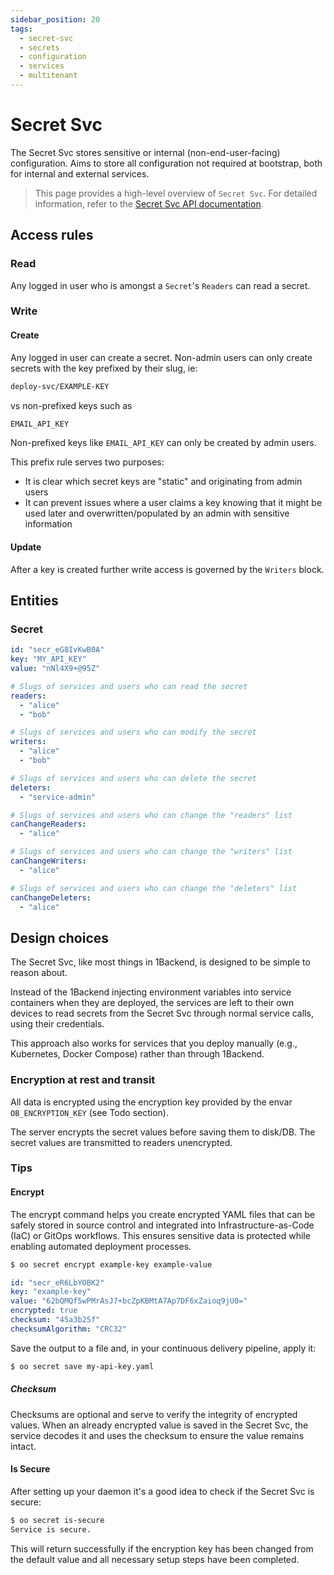 ```yaml
---
sidebar_position: 20
tags:
  - secret-svc
  - secrets
  - configuration
  - services
  - multitenant
---
```


# Secret Svc

The Secret Svc stores sensitive or internal (non-end-user-facing) configuration. Aims to store all configuration not required at bootstrap, both for internal and external services.

> This page provides a high-level overview of `Secret Svc`. For detailed information, refer to the [Secret Svc API documentation](/docs/1backend/list-secrets).

## Access rules

### Read

Any logged in user who is amongst a `Secret`'s `Readers` can read a secret.

### Write

#### Create

Any logged in user can create a secret. Non-admin users can only create secrets with the key prefixed by their slug, ie:

```sh
deploy-svc/EXAMPLE-KEY
```

vs non-prefixed keys such as

```sh
EMAIL_API_KEY
```

Non-prefixed keys like `EMAIL_API_KEY` can only be created by admin users.

This prefix rule serves two purposes:

- It is clear which secret keys are "static" and originating from admin users
- It can prevent issues where a user claims a key knowing that it might be used later and overwritten/populated by an admin with sensitive information

#### Update

After a key is created further write access is governed by the `Writers` block.

## Entities

### Secret

```yaml
id: "secr_eG8IvKwB0A"
key: "MY_API_KEY"
value: "nNl4X9+@95Z"

# Slugs of services and users who can read the secret
readers:
  - "alice"
  - "bob"

# Slugs of services and users who can modify the secret
writers:
  - "alice"
  - "bob"

# Slugs of services and users who can delete the secret
deleters:
  - "service-admin"

# Slugs of services and users who can change the "readers" list
canChangeReaders:
  - "alice"

# Slugs of services and users who can change the "writers" list
canChangeWriters:
  - "alice"

# Slugs of services and users who can change the "deleters" list
canChangeDeleters:
  - "alice"
```

## Design choices

The Secret Svc, like most things in 1Backend, is designed to be simple to reason about.

Instead of the 1Backend injecting environment variables into service containers when they are deployed, the services are left to their own devices to read secrets from the Secret Svc through normal service calls, using their credentials.

This approach also works for services that you deploy manually (e.g., Kubernetes, Docker Compose) rather than through 1Backend.

### Encryption at rest and transit

All data is encrypted using the encryption key provided by the envar `OB_ENCRYPTION_KEY` (see Todo section).

The server encrypts the secret values before saving them to disk/DB. The secret values are transmitted to readers unencrypted.

### Tips

#### Encrypt

The encrypt command helps you create encrypted YAML files that can be safely stored in source control and integrated into Infrastructure-as-Code (IaC) or GitOps workflows. This ensures sensitive data is protected while enabling automated deployment processes.

```sh
$ oo secret encrypt example-key example-value
```

```yaml
id: "secr_eR6LbYOBK2"
key: "example-key"
value: "62bQMQf5wPMrAsJ7+bcZpKBMtA7Ap7DF6xZaioq9jU0="
encrypted: true
checksum: "45a3b25f"
checksumAlgorithm: "CRC32"
```

Save the output to a file and, in your continuous delivery pipeline, apply it:

```sh
$ oo secret save my-api-key.yaml
```

##### Checksum

Checksums are optional and serve to verify the integrity of encrypted values. When an already encrypted value is saved in the Secret Svc, the service decodes it and uses the checksum to ensure the value remains intact.

#### Is Secure

After setting up your daemon it's a good idea to check if the Secret Svc is secure:

```sh
$ oo secret is-secure
Service is secure.
```

This will return successfully if the encryption key has been changed from the default value and all necessary setup steps have been completed.
